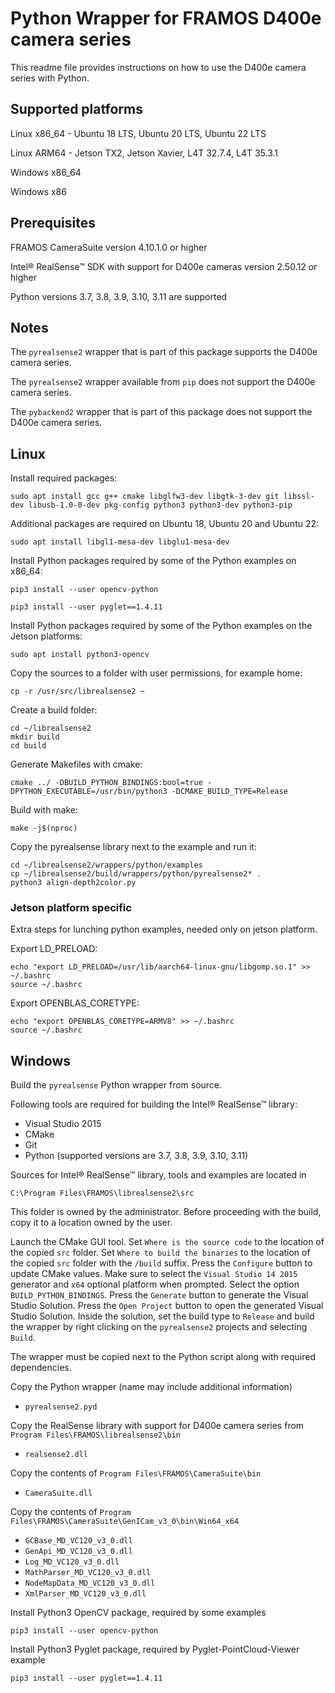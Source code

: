 # Python Wrapper for FRAMOS D400e camera series

This readme file provides instructions on how to use the D400e camera series with Python.

## Supported platforms

Linux x86_64 - Ubuntu 18 LTS, Ubuntu 20 LTS, Ubuntu 22 LTS

Linux ARM64 - Jetson TX2, Jetson Xavier, L4T 32.7.4, L4T 35.3.1

Windows x86_64

Windows x86

## Prerequisites

FRAMOS CameraSuite version 4.10.1.0 or higher

Intel® RealSense™ SDK with support for D400e cameras version 2.50.12 or higher

Python versions 3.7, 3.8, 3.9, 3.10, 3.11 are supported

## Notes

The `pyrealsense2` wrapper that is part of this package supports the D400e camera series.

The `pyrealsense2` wrapper available from `pip` does not support the D400e camera series.

The `pybackend2` wrapper that is part of this package does not support the D400e camera series.

## Linux

Install required packages:
```
sudo apt install gcc g++ cmake libglfw3-dev libgtk-3-dev git libssl-dev libusb-1.0-0-dev pkg-config python3 python3-dev python3-pip
```

Additional packages are required on Ubuntu 18, Ubuntu 20 and Ubuntu 22:
```
sudo apt install libgl1-mesa-dev libglu1-mesa-dev
```

Install Python packages required by some of the Python examples on x86_64:
```
pip3 install --user opencv-python
```

```
pip3 install --user pyglet==1.4.11
```


Install Python packages required by some of the Python examples on the Jetson platforms:

```
sudo apt install python3-opencv
```

Copy the sources to a folder with user permissions, for example home:

```
cp -r /usr/src/librealsense2 ~
```

Create a build folder:
```
cd ~/librealsense2
mkdir build
cd build
```

Generate Makefiles with cmake:
```
cmake ../ -DBUILD_PYTHON_BINDINGS:bool=true -DPYTHON_EXECUTABLE=/usr/bin/python3 -DCMAKE_BUILD_TYPE=Release
```

Build with make:
```
make -j$(nproc)
```

Copy the pyrealsense library next to the example and run it:
```
cd ~/librealsense2/wrappers/python/examples
cp ~/librealsense2/build/wrappers/python/pyrealsense2* .
python3 align-depth2color.py
```
### Jetson platform specific
Extra steps for lunching python examples, needed only on jetson platform.

Export LD_PRELOAD:
```
echo "export LD_PRELOAD=/usr/lib/aarch64-linux-gnu/libgomp.so.1" >> ~/.bashrc
source ~/.bashrc
```
Export OPENBLAS_CORETYPE:
```
echo "export OPENBLAS_CORETYPE=ARMV8" >> ~/.bashrc
source ~/.bashrc
```

## Windows

Build the `pyrealsense` Python wrapper from source.

Following tools are required for building the Intel® RealSense™ library:

- Visual Studio 2015
- CMake
- Git
- Python (supported versions are 3.7, 3.8, 3.9, 3.10, 3.11)

Sources for Intel® RealSense™ library, tools and examples are located in

```
C:\Program Files\FRAMOS\librealsense2\src
```

This folder is owned by the administrator. Before proceeding with the build, 
copy it to a location owned by the user.

Launch the CMake GUI tool.
Set ```Where is the source code``` to the location of the copied ```src``` folder.
Set ```Where to build the binaries``` to the location of the copied ```src``` folder with the ```/build``` suffix.
Press the ```Configure``` button to update CMake values. 
Make sure to select the ```Visual Studio 14 2015``` generator and ```x64``` optional platform when prompted.
Select the option ```BUILD_PYTHON_BINDINGS```.
Press the ```Generate``` button to generate the Visual Studio Solution.
Press the ```Open Project``` button to open the generated Visual Studio Solution.
Inside the solution, set the build type to ```Release``` and build the wrapper by right clicking on the ```pyrealsense2``` projects and selecting ```Build```.

The wrapper must be copied next to the Python script along with required dependencies.

Copy the Python wrapper (name may include additional information)

- `pyrealsense2.pyd`

Copy the RealSense library with support for D400e camera series from `Program Files\FRAMOS\librealsense2\bin`

- `realsense2.dll`

Copy the contents of `Program Files\FRAMOS\CameraSuite\bin`

- `CameraSuite.dll`

Copy the contents of `Program Files\FRAMOS\CameraSuite\GenICam_v3_0\bin\Win64_x64`

- `GCBase_MD_VC120_v3_0.dll`
- `GenApi_MD_VC120_v3_0.dll`
- `Log_MD_VC120_v3_0.dll`
- `MathParser_MD_VC120_v3_0.dll`
- `NodeMapData_MD_VC120_v3_0.dll`
- `XmlParser_MD_VC120_v3_0.dll`

Install Python3 OpenCV package, required by some examples

```
pip3 install --user opencv-python
```

Install Python3 Pyglet package, required by Pyglet-PointCloud-Viewer example

```
pip3 install --user pyglet==1.4.11
```